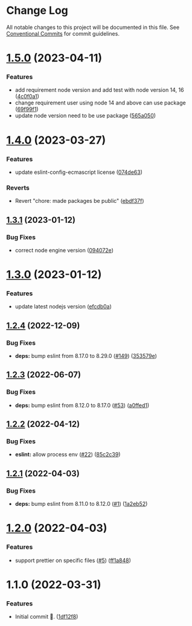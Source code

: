 # Change Log

All notable changes to this project will be documented in this file.
See [Conventional Commits](https://conventionalcommits.org) for commit guidelines.

# [1.5.0](https://github.com/ahiho/tjs-configs/compare/@ahiho/eslint-config-ecmascript@1.4.0...@ahiho/eslint-config-ecmascript@1.5.0) (2023-04-11)


### Features

* add requirement node version and add test with node version 14, 16 ([4c0f0a1](https://github.com/ahiho/tjs-configs/commit/4c0f0a106baee0625744ea746231dfc48268fe2b))
* change requirement user using node 14 and above can use package ([69f99f1](https://github.com/ahiho/tjs-configs/commit/69f99f13c2fb2924ef3cc540edaf93186fcc97b8))
* update node version need to be use package ([565a050](https://github.com/ahiho/tjs-configs/commit/565a050bd12aff7bebb626680270da1dd03ecb5c))





# [1.4.0](https://github.com/ahiho/tjs-configs/compare/@ahiho/eslint-config-ecmascript@1.3.1...@ahiho/eslint-config-ecmascript@1.4.0) (2023-03-27)


### Features

* update eslint-config-ecmascript license ([074de63](https://github.com/ahiho/tjs-configs/commit/074de637fe7b60939f1b07ca7f56e2b8d47f055e))


### Reverts

* Revert "chore: made packages be public" ([ebdf37f](https://github.com/ahiho/tjs-configs/commit/ebdf37f920a34c0eff0a979ea7ad9b4598d9cdc7))





## [1.3.1](https://github.com/ahiho/tjs-configs/compare/@ahiho/eslint-config-ecmascript@1.3.0...@ahiho/eslint-config-ecmascript@1.3.1) (2023-01-12)


### Bug Fixes

* correct node engine version ([094072e](https://github.com/ahiho/tjs-configs/commit/094072e351e28db9b469d52b113cdf55db973ea4))





# [1.3.0](https://github.com/ahiho/tjs-configs/compare/@ahiho/eslint-config-ecmascript@1.2.4...@ahiho/eslint-config-ecmascript@1.3.0) (2023-01-12)


### Features

* update latest nodejs version ([efcdb0a](https://github.com/ahiho/tjs-configs/commit/efcdb0adcca89553392ea5090dcda786e9d0c87b))





## [1.2.4](https://github.com/ahiho/tjs-configs/compare/@ahiho/eslint-config-ecmascript@1.2.3...@ahiho/eslint-config-ecmascript@1.2.4) (2022-12-09)


### Bug Fixes

* **deps:** bump eslint from 8.17.0 to 8.29.0 ([#149](https://github.com/ahiho/tjs-configs/issues/149)) ([353579e](https://github.com/ahiho/tjs-configs/commit/353579ecf3723f4b6c2864f966c83316838c217e))





## [1.2.3](https://github.com/ahiho/tjs-configs/compare/@ahiho/eslint-config-ecmascript@1.2.2...@ahiho/eslint-config-ecmascript@1.2.3) (2022-06-07)


### Bug Fixes

* **deps:** bump eslint from 8.12.0 to 8.17.0 ([#53](https://github.com/ahiho/tjs-configs/issues/53)) ([a0ffed1](https://github.com/ahiho/tjs-configs/commit/a0ffed18b2f16cc6fad873c9c6be223a2794c9ee))





## [1.2.2](https://github.com/ahiho/tjs-configs/compare/@ahiho/eslint-config-ecmascript@1.2.1...@ahiho/eslint-config-ecmascript@1.2.2) (2022-04-12)


### Bug Fixes

* **eslint:** allow process env ([#22](https://github.com/ahiho/tjs-configs/issues/22)) ([85c2c39](https://github.com/ahiho/tjs-configs/commit/85c2c39397ed75ce8d7dc098f4486123a9caa836))





## [1.2.1](https://github.com/ahiho/tjs-configs/compare/@ahiho/eslint-config-ecmascript@1.2.0...@ahiho/eslint-config-ecmascript@1.2.1) (2022-04-03)


### Bug Fixes

* **deps:** bump eslint from 8.11.0 to 8.12.0 ([#1](https://github.com/ahiho/tjs-configs/issues/1)) ([1a2eb52](https://github.com/ahiho/tjs-configs/commit/1a2eb52ee3523fe254911bbeb9b7845d2aed15b0))





# [1.2.0](https://github.com/ahiho/tjs-configs/compare/@ahiho/eslint-config-ecmascript@1.1.0...@ahiho/eslint-config-ecmascript@1.2.0) (2022-04-03)


### Features

* support prettier on specific files ([#5](https://github.com/ahiho/tjs-configs/issues/5)) ([ff1a848](https://github.com/ahiho/tjs-configs/commit/ff1a8482ac0504f7c84d9f20bec52db2a09647a7))





# 1.1.0 (2022-03-31)


### Features

* Initial commit 🎉. ([1df12f8](https://github.com/ahiho/tjs-configs/commit/1df12f8eca7656a75083eab734b89768d138dbae))
